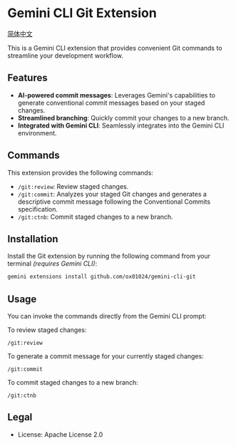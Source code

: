 # Gemini CLI Git Extension

[简体中文](./README_zh.md)

This is a Gemini CLI extension that provides convenient Git commands to streamline your development workflow.

## Features

- **AI-powered commit messages**: Leverages Gemini's capabilities to generate conventional commit messages based on your staged changes.
- **Streamlined branching**: Quickly commit your changes to a new branch.
- **Integrated with Gemini CLI**: Seamlessly integrates into the Gemini CLI environment.

## Commands

This extension provides the following commands:

- `/git:review`: Review staged changes.
- `/git:commit`: Analyzes your staged Git changes and generates a descriptive commit message following the Conventional Commits specification.
- `/git:ctnb`: Commit staged changes to a new branch.

## Installation

Install the Git extension by running the following command from your terminal *(requires Gemini CLI)*:

```bash
gemini extensions install github.com/ox01024/gemini-cli-git
```

## Usage

You can invoke the commands directly from the Gemini CLI prompt:

To review staged changes:
```
/git:review
```

To generate a commit message for your currently staged changes:

```
/git:commit
```

To commit staged changes to a new branch:

```
/git:ctnb
```

## Legal

- License: Apache License 2.0